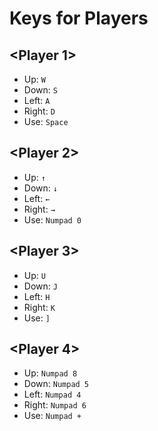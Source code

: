 # Keys for Players

## <Player 1\>

* Up: `W`
* Down: `S`
* Left: `A`
* Right: `D`
* Use: `Space`

## <Player 2\>

* Up: `↑`
* Down: `↓`
* Left: `←`
* Right: `→`
* Use: `Numpad 0`

## <Player 3\>

* Up: `U`
* Down: `J`
* Left: `H`
* Right: `K`
* Use: `]`

## <Player 4\>

* Up: `Numpad 8`
* Down: `Numpad 5`
* Left: `Numpad 4`
* Right: `Numpad 6`
* Use: `Numpad +`
